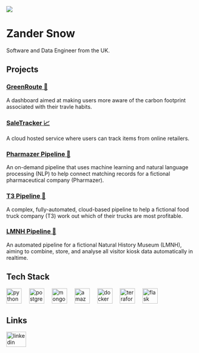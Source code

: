 ![](6d281f02-ba9b-4931-bda1-23463ad1b401.gif)
# Zander Snow
Software and Data Engineer from the UK.


## Projects

### [GreenRoute 🌱](https://github.com/zandersnow14/GreenRoute)
A dashboard aimed at making users more aware of the carbon footprint associated with their travle habits.

### [SaleTracker 📈](https://github.com/zandersnow14/SaleTracker)
A cloud hosted service where users can track items from online retailers.

### [Pharmazer Pipeline 💊](https://github.com/zandersnow14/Pharmazer-Pipeline)
An on-demand pipeline that uses machine learning and natural language processing (NLP) to help connect matching records for a fictional pharmaceutical company (Pharmazer).

### [T3 Pipeline 🚚](https://github.com/zandersnow14/T3-Pipeline)
A complex, fully-automated, cloud-based pipeline to help a fictional food truck company (T3) work out which of their trucks are most profitable.

### [LMNH Pipeline 🦕](https://github.com/zandersnow14/LMNH-Pipeline)
An automated pipeline for a fictional Natural History Museum (LMNH), aiming to combine, store, and analyse all visitor kiosk data automatically in realtime.


## Tech Stack

<div align="left">
  <img src="https://cdn.jsdelivr.net/gh/devicons/devicon/icons/python/python-original.svg" height="40" alt="python logo"  />
  <img width="12" />
  <img src="https://cdn.jsdelivr.net/gh/devicons/devicon/icons/postgresql/postgresql-original.svg" height="40" alt="postgresql logo"  />
  <img width="12" />
  <img src="https://skillicons.dev/icons?i=mongodb" height="40" alt="mongodb logo"  />
  <img width="12" />
  <img src="https://skillicons.dev/icons?i=aws" height="40" alt="amazonwebservices logo"  />
  <img width="12" />
  <img src="https://skillicons.dev/icons?i=docker" height="40" alt="docker logo"  />
  <img width="12" />
  <img src="https://cdn.jsdelivr.net/gh/devicons/devicon/icons/terraform/terraform-original.svg" height="40" alt="terraform logo"  />
  <img width="12" />
  <img src="https://skillicons.dev/icons?i=flask" height="40" alt="flask logo"  />
</div>

## Links

<div align="left">
  <a href="https://www.linkedin.com/in/zander-snow-a8497421b/" target="_blank">
    <img src="https://raw.githubusercontent.com/maurodesouza/profile-readme-generator/master/src/assets/icons/social/linkedin/default.svg" width="52" height="40" alt="linkedin logo"  />
  </a>
</div>
